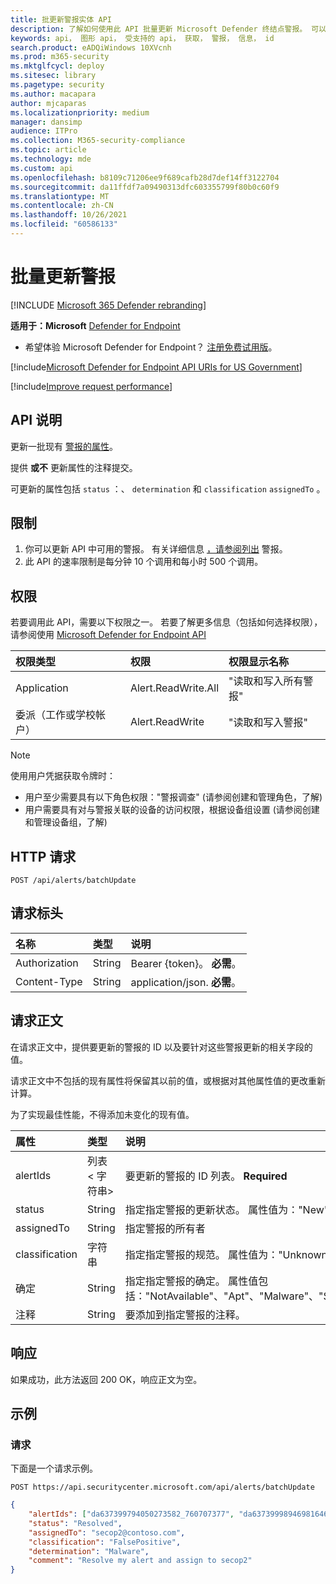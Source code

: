 ```yaml
---
title: 批更新警报实体 API
description: 了解如何使用此 API 批量更新 Microsoft Defender 终结点警报。 可以更新状态、确定、分类和 assignedTo 属性。
keywords: api， 图形 api， 受支持的 api， 获取， 警报， 信息， id
search.product: eADQiWindows 10XVcnh
ms.prod: m365-security
ms.mktglfcycl: deploy
ms.sitesec: library
ms.pagetype: security
ms.author: macapara
author: mjcaparas
ms.localizationpriority: medium
manager: dansimp
audience: ITPro
ms.collection: M365-security-compliance
ms.topic: article
ms.technology: mde
ms.custom: api
ms.openlocfilehash: b8109c71206ee9f689cafb28d7def14ff3122704
ms.sourcegitcommit: da11ffdf7a09490313dfc603355799f80b0c60f9
ms.translationtype: MT
ms.contentlocale: zh-CN
ms.lasthandoff: 10/26/2021
ms.locfileid: "60586133"
---
```

# <a name="batch-update-alerts"></a>批量更新警报

[!INCLUDE [Microsoft 365 Defender rebranding](../../includes/microsoft-defender.md)]


**适用于：Microsoft** [Defender for Endpoint](https://go.microsoft.com/fwlink/p/?linkid=2154037)

- 希望体验 Microsoft Defender for Endpoint？ [注册免费试用版](https://signup.microsoft.com/create-account/signup?products=7f379fee-c4f9-4278-b0a1-e4c8c2fcdf7e&ru=https://aka.ms/MDEp2OpenTrial?ocid=docs-wdatp-exposedapis-abovefoldlink)。

[!include[Microsoft Defender for Endpoint API URIs for US Government](../../includes/microsoft-defender-api-usgov.md)]

[!include[Improve request performance](../../includes/improve-request-performance.md)]


## <a name="api-description"></a>API 说明

更新一批现有 [警报的属性](alerts.md)。

提供 **或不** 更新属性的注释提交。

可更新的属性包括 `status` ：、 `determination` 和 `classification` `assignedTo` 。

## <a name="limitations"></a>限制

1. 你可以更新 API 中可用的警报。 有关详细信息 [，请参阅列出](get-alerts.md) 警报。
2. 此 API 的速率限制是每分钟 10 个调用和每小时 500 个调用。

## <a name="permissions"></a>权限

若要调用此 API，需要以下权限之一。 若要了解更多信息（包括如何选择权限），请参阅使用 [Microsoft Defender for Endpoint API](apis-intro.md)

权限类型 | 权限 | 权限显示名称
:---|:---|:---
Application | Alert.ReadWrite.All | "读取和写入所有警报"
委派（工作或学校帐户） | Alert.ReadWrite | "读取和写入警报"

> [!NOTE]
> 使用用户凭据获取令牌时：
>
> - 用户至少需要具有以下角色权限："警报调查" (请参阅创建和管理角色，了解) [](user-roles.md)
> - 用户需要具有对与警报关联的设备的访问权限，根据设备组设置 (请参阅创建和管理设备组，了解) [](machine-groups.md)

## <a name="http-request"></a>HTTP 请求

```http
POST /api/alerts/batchUpdate
```

## <a name="request-headers"></a>请求标头

名称|类型|说明
:---|:---|:---
Authorization | String | Bearer {token}。 **必需**。
Content-Type | String | application/json. **必需**。

## <a name="request-body"></a>请求正文

在请求正文中，提供要更新的警报的 ID 以及要针对这些警报更新的相关字段的值。

请求正文中不包括的现有属性将保留其以前的值，或根据对其他属性值的更改重新计算。

为了实现最佳性能，不得添加未变化的现有值。

属性 | 类型 | 说明
:---|:---|:---
alertIds | 列表 &lt; 字符串&gt;| 要更新的警报的 ID 列表。 **Required**
status | String | 指定指定警报的更新状态。 属性值为："New"、InProgress 和"Resolved"。
assignedTo | String | 指定警报的所有者
classification | 字符串 | 指定指定警报的规范。 属性值为："Unknown"、"FalsePositive"和"TruePositive"。 
确定 | String | 指定指定警报的确定。 属性值包括："NotAvailable"、"Apt"、"Malware"、"SecurityPersonnel"、"SecurityTesting"、"UnwantedSoftware"和"Other"
注释 | String | 要添加到指定警报的注释。

## <a name="response"></a>响应

如果成功，此方法返回 200 OK，响应正文为空。

## <a name="example"></a>示例

### <a name="request"></a>请求

下面是一个请求示例。

```http
POST https://api.securitycenter.microsoft.com/api/alerts/batchUpdate
```

```json
{
    "alertIds": ["da637399794050273582_760707377", "da637399989469816469_51697947354"],
    "status": "Resolved",
    "assignedTo": "secop2@contoso.com",
    "classification": "FalsePositive",
    "determination": "Malware",
    "comment": "Resolve my alert and assign to secop2"
}
```
